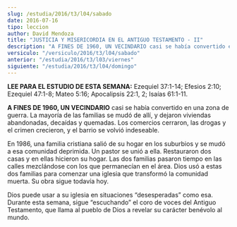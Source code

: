 ```yaml
---
slug: /estudia/2016/t3/l04/sabado
date: 2016-07-16
tipo: leccion
author: David Mendoza
title: "JUSTICIA Y MISERICORDIA EN EL ANTIGUO TESTAMENTO - II"
description: "A FINES DE 1960, UN VECINDARIO casi se había convertido en una zona de guerra.  La mayoría de las familias se mudó de allí, y dejaron viviendas abandonadas,  decaídas y quemadas. Los comercios cerraron, las drogas y el crimen crecieron,  y el barrio se volvió indeseable."
versiculo: "/versiculo/2016/t3/l04/sabado"
anterior: "/estudia/2016/t3/l03/viernes"
siguiente: "/estudia/2016/t3/l04/domingo"
---
```


**LEE PARA EL ESTUDIO DE ESTA SEMANA:** Ezequiel 37:1-14; Efesios 2:10; Ezequiel 47:1-8; Mateo 5:16; Apocalipsis 22:1, 2; Isaías 61:1-11.

**A FINES DE 1960, UN VECINDARIO** casi se había convertido en una zona de guerra. La mayoría de las familias se mudó de allí, y dejaron viviendas abandonadas, decaídas y quemadas. Los comercios cerraron, las drogas y el crimen crecieron, y el barrio se volvió indeseable.

En 1986, una familia cristiana salió de su hogar en los suburbios y se mudó a esa comunidad deprimida. Un pastor se unió a ella. Restauraron dos casas y en ellas hicieron su hogar. Las dos familias pasaron tiempo en las calles mezclándose con los que permanecían en el área. Dios usó a estas dos familias para comenzar una iglesia que transformó la comunidad muerta. Su obra sigue todavía hoy.

Dios puede usar a su iglesia en situaciones “desesperadas” como esa. Durante esta semana, sigue “escuchando” el coro de voces del Antiguo Testamento, que llama al pueblo de Dios a revelar su carácter benévolo al mundo.
